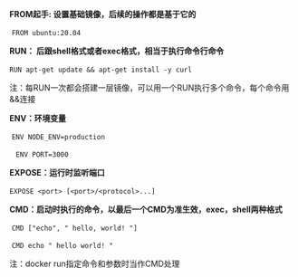 **FROM起手: 设置基础镜像，后续的操作都是基于它的**

​	`FROM ubuntu:20.04`

**RUN： 后跟shell格式或者exec格式，相当于执行命令行命令**

​	`RUN apt-get update && apt-get install -y curl`

注：每RUN一次都会搭建一层镜像，可以用一个RUN执行多个命令，每个命令用&&连接

**ENV：环境变量**

​	`ENV NODE_ENV=production`

​	` ENV PORT=3000`

**EXPOSE：运行时监听端口**

​	`EXPOSE <port> [<port>/<protocol>...]`

**CMD：启动时执行的命令，以最后一个CMD为准生效，exec，shell两种格式**

​	`CMD ["echo", " hello, world! "]`

​	`CMD echo " hello world! " `

注：docker run指定命令和参数时当作CMD处理

 

